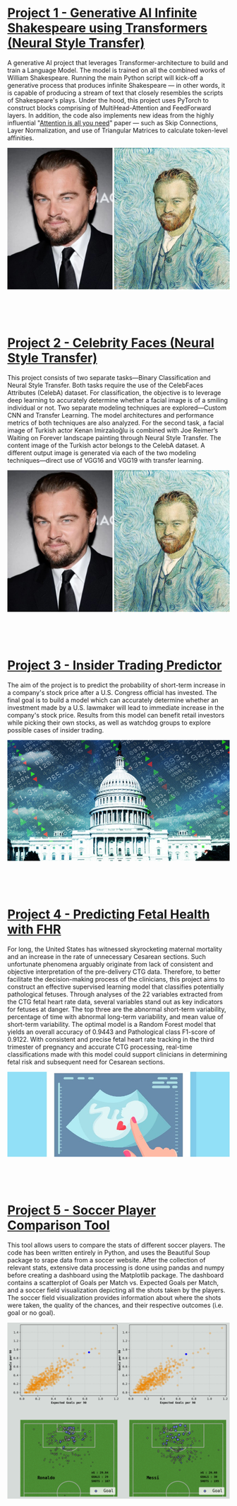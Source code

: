 # [Project 1 - Generative AI Infinite Shakespeare using Transformers (Neural Style Transfer)](https://github.com/NarinCodes/NanoGPT)
A generative AI project that leverages Transformer-architecture to build and train a Language Model. The model is trained on all the combined works of William Shakespeare. Running the main Python script will kick-off a generative process that produces infinite Shakespeare — in other words, it is capable of producing a stream of text that closely resembles the scripts of Shakespeare's plays. Under the hood, this project uses PyTorch to construct blocks comprising of MultiHead-Attention and FeedForward layers. In addition, the code also implements new ideas from the highly influential "[Attention is all you need]([url](https://arxiv.org/abs/1706.03762))" paper — such as Skip Connections, Layer Normalization, and use of Triangular Matrices to calculate token-level affinities.

![](/images/Vs75m.jpeg)

&nbsp;

&nbsp;

# [Project 2 - Celebrity Faces (Neural Style Transfer)](https://github.com/NarinCodes/Celeb-Faces_Neural-Style-Transfer)
This project consists of two separate tasks—Binary Classification and Neural Style Transfer. Both tasks require the use of the CelebFaces Attributes (CelebA) dataset. For classification, the objective is to leverage deep learning to accurately determine whether a facial image is of a smiling individual or not. Two separate modeling techniques are explored—Custom CNN and Transfer Learning. The model architectures and performance metrics of both techniques are also analyzed. For the second task, a facial image of Turkish actor Kenan Imirzalıoğlu is combined with Joe Reimer’s Waiting on Forever landscape painting through Neural Style Transfer. The content image of the Turkish actor belongs to the CelebA dataset. A different output image is generated via each of the two modeling techniques—direct use of VGG16 and VGG19 with transfer learning.

![](/images/Vs75m.jpeg)

&nbsp;

&nbsp;

# [Project 3 - Insider Trading Predictor](https://github.com/NarinCodes/Insider_Trading_Predictor)
The aim of the project is to predict the probability of short-term increase in a company's stock price after a U.S. Congress official has invested. The final goal is to build a model which can accurately determine whether an investment made by a U.S. lawmaker will lead to immediate increase in the company's stock price. Results from this model can benefit retail investors while picking their own stocks, as well as watchdog groups to explore possible cases of insider trading.

![](/images/download.jpeg)

&nbsp;

&nbsp;

# [Project 4 - Predicting Fetal Health with FHR](https://github.com/NarinCodes/Predicting-Fetal-Health-with-FHR)
For long, the United States has witnessed skyrocketing maternal mortality and an increase in the rate of unnecessary Cesarean sections. Such unfortunate phenomena arguably originate from lack of consistent and objective interpretation of the pre-delivery CTG data. Therefore, to better facilitate the decision-making process of the clinicians, this project aims to construct an effective supervised learning model that classifies potentially pathological fetuses. Through analyses of the 22 variables extracted from the CTG fetal heart rate data, several variables stand out as key indicators for fetuses at danger. The top three are the abnormal short-term variability, percentage of time with abnormal long-term variability, and mean value of short-term variability. The optimal model is a Random Forest model that yields an overall accuracy of 0.9443 and Pathological class F1-score of 0.9122. With consistent and precise fetal heart rate tracking in the third trimester of pregnancy and accurate CTG processing, real-time classifications made with this model could support clinicians in determining fetal risk and subsequent need for Cesarean sections.

![](/images/fetal-heart-rate-2.jpeg)

&nbsp;

&nbsp;


# [Project 5 - Soccer Player Comparison Tool](https://github.com/NarinCodes/Player_Comparison)
This tool allows users to compare the stats of different soccer players. The code has been written entirely in Python, and uses the Beautiful Soup package to srape data from a soccer website. After the collection of relevant stats, extensive data processing is done using pandas and numpy before creating a dashboard using the Matplotlib package. The dashboard contains a scatterplot of Goals per Match vs. Expected Goals per Match, and a soccer field visualization depicting all the shots taken by the players. The soccer field visualization provides information about where the shots were taken, the quality of the chances, and their respective outcomes (i.e. goal or no goal).

![](/images/soccer.png)

&nbsp;

&nbsp;
